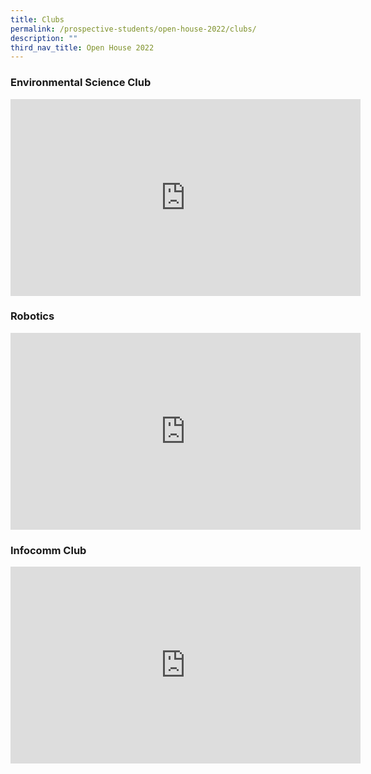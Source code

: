 ```yaml
---
title: Clubs
permalink: /prospective-students/open-house-2022/clubs/
description: ""
third_nav_title: Open House 2022
---
```

### Environmental Science Club

<iframe width="560" height="315" src="https://www.youtube.com/embed/5DBVqQ7HTwM" title="YouTube video player" frameborder="0" allow="accelerometer; autoplay; clipboard-write; encrypted-media; gyroscope; picture-in-picture" allowfullscreen></iframe>

### Robotics
<iframe width="560" height="315" src="https://www.youtube.com/embed/wF8k56RaU64" title="YouTube video player" frameborder="0" allow="accelerometer; autoplay; clipboard-write; encrypted-media; gyroscope; picture-in-picture" allowfullscreen></iframe>

### Infocomm Club

<iframe width="560" height="315" src="https://www.youtube.com/embed/r_YklC1s5MQ" title="YouTube video player" frameborder="0" allow="accelerometer; autoplay; clipboard-write; encrypted-media; gyroscope; picture-in-picture" allowfullscreen></iframe>